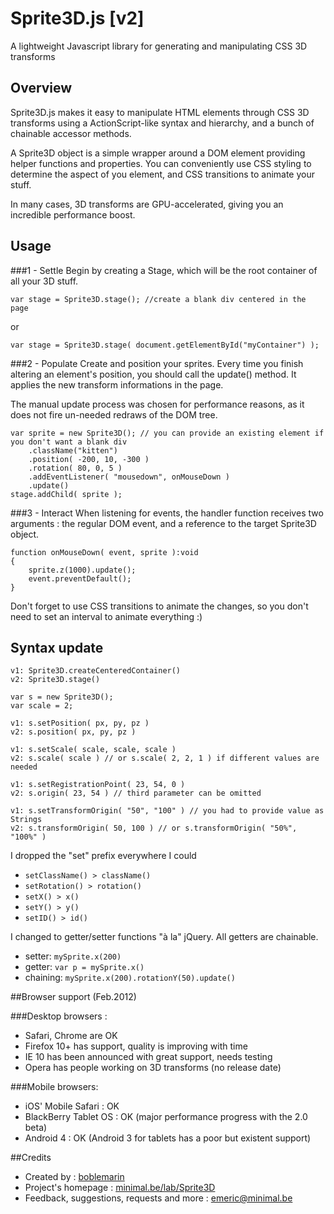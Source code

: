 # Sprite3D.js [v2]

A lightweight Javascript library for generating and manipulating CSS 3D transforms

## Overview

Sprite3D.js makes it easy to manipulate HTML elements through CSS 3D transforms using a ActionScript-like syntax and hierarchy, and a bunch of chainable accessor methods.

A Sprite3D object is a simple wrapper around a DOM element providing helper functions and properties. You can conveniently use CSS styling to determine the aspect of you element, and CSS transitions to animate your stuff.

In many cases, 3D transforms are GPU-accelerated, giving you an incredible performance boost.

## Usage

###1 - Settle
Begin by creating a Stage, which will be the root container of all your 3D stuff.

	var stage = Sprite3D.stage(); //create a blank div centered in the page

or

	var stage = Sprite3D.stage( document.getElementById("myContainer") );

###2 - Populate
Create and position your sprites. Every time you finish altering an element's position, you should call the update() method. It applies the new transform informations in the page.

The manual update process was chosen for performance reasons, as it does not fire un-needed redraws of the DOM tree.

	var sprite = new Sprite3D(); // you can provide an existing element if you don't want a blank div
		.className("kitten")
		.position( -200, 10, -300 )
		.rotation( 80, 0, 5 )
		.addEventListener( "mousedown", onMouseDown )
		.update()
	stage.addChild( sprite );
		
###3 - Interact
When listening for events, the handler function receives two arguments : the regular DOM event, and a reference to the target Sprite3D object.

	function onMouseDown( event, sprite ):void
	{
		sprite.z(1000).update();
		event.preventDefault();
	}

Don't forget to use CSS transitions to animate the changes, so you don't need to set an interval to animate everything :)

## Syntax update

	v1: Sprite3D.createCenteredContainer()
	v2: Sprite3D.stage()

	var s = new Sprite3D();
	var scale = 2;

	v1: s.setPosition( px, py, pz )
	v2: s.position( px, py, pz )

	v1: s.setScale( scale, scale, scale )
	v2: s.scale( scale ) // or s.scale( 2, 2, 1 ) if different values are needed

	v1: s.setRegistrationPoint( 23, 54, 0 )
	v2: s.origin( 23, 54 ) // third parameter can be omitted

	v1: s.setTransformOrigin( "50", "100" ) // you had to provide value as Strings
	v2: s.transformOrigin( 50, 100 ) // or s.transformOrigin( "50%", "100%" )


I dropped the "set" prefix everywhere I could

- `setClassName() > className()`
- `setRotation() > rotation()`
- `setX() > x()`
- `setY() > y()`
- `setID() > id()`

I changed to getter/setter functions "à la" jQuery. All getters are chainable.

- setter: `mySprite.x(200)`
- getter: `var p = mySprite.x()`
- chaining: `mySprite.x(200).rotationY(50).update()`



##Browser support (Feb.2012)

###Desktop browsers :

- Safari, Chrome are OK
- Firefox 10+ has support, quality is improving with time
- IE 10 has been announced with great support, needs testing
- Opera has people working on 3D transforms (no release date)

###Mobile browsers:

- iOS' Mobile Safari : OK
- BlackBerry Tablet OS : OK (major performance progress with the 2.0 beta)
- Android 4 : OK (Android 3 for tablets has a poor but existent support)

##Credits
* Created by : [boblemarin](http://github.com/boblemarin)
* Project's homepage : [minimal.be/lab/Sprite3D](http://minimal.be/lab/Sprite3D "Sprite3D.js, a javascript library for 3D positionning in WebKit")
* Feedback, suggestions, requests and more : [emeric@minimal.be](mailto:emeric@minimal.be)

